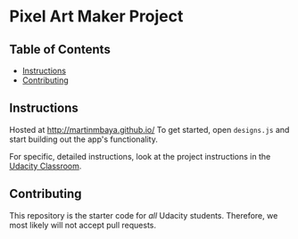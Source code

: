 # Pixel Art Maker Project

## Table of Contents

* [Instructions](#instructions)
* [Contributing](#contributing)

## Instructions

Hosted at http://martinmbaya.github.io/
To get started, open `designs.js` and start building out the app's functionality.

For specific, detailed instructions, look at the project instructions in the [Udacity Classroom](https://classroom.udacity.com/me).

## Contributing

This repository is the starter code for _all_ Udacity students. Therefore, we most likely will not accept pull requests.
